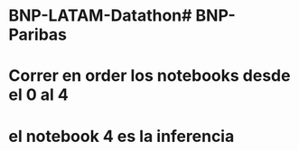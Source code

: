 # BNP-LATAM-Datathon# BNP-Paribas
# Correr en order los notebooks desde el 0 al 4
# el notebook 4 es la inferencia

